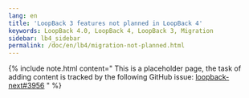 ```yaml
---
lang: en
title: 'LoopBack 3 features not planned in LoopBack 4'
keywords: LoopBack 4.0, LoopBack 4, LoopBack 3, Migration
sidebar: lb4_sidebar
permalink: /doc/en/lb4/migration-not-planned.html
---
```


{% include note.html content="
This is a placeholder page, the task of adding content is tracked by the
following GitHub issue:
[loopback-next#3956](https://github.com/strongloop/loopback-next/issues/3956)
" %}
